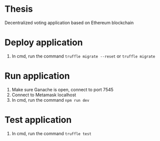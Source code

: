 # Thesis
 
Decentralized voting application based on Ethereum blockchain

# Deploy application

1. In cmd, run the command ```truffle migrate --reset``` or  ```truffle migrate```

# Run application

1. Make sure Ganache is open, connect to port 7545
2. Connect to Metamask localhost
3. In cmd, run the command ```npm run dev ``` 

# Test application

1. In cmd, run the command ```truffle test```
 
 
 
 
 

